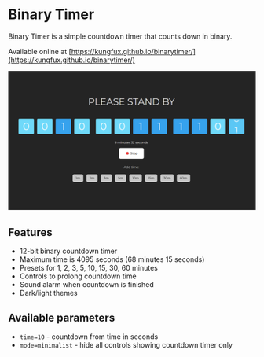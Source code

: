 # Binary Timer

Binary Timer is a simple countdown timer that counts down in binary.

Available online at [https://kungfux.github.io/binarytimer/](https://kungfux.github.io/binarytimer/)

![screenshot](public/screenshot-wide.png)

## Features

- 12-bit binary countdown timer
- Maximum time is 4095 seconds (68 minutes 15 seconds)
- Presets for 1, 2, 3, 5, 10, 15, 30, 60 minutes
- Controls to prolong countdown time
- Sound alarm when countdown is finished
- Dark/light themes

## Available parameters

- `time=10` - countdown from time in seconds
- `mode=minimalist` - hide all controls showing countdown timer only
